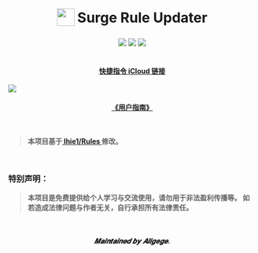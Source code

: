 <h1 align="center">
<sub>
<img  src="https://raw.githubusercontent.com/linzx91/Shortcuts/master/Images/Shortcuts_logo.png"
      height="36"
      width="36">
</sub>
Surge Rule Updater
</h1>
<div align="center">
  <img src="https://img.shields.io/badge/branch-master-brightgreen.svg">
  <img src="https://img.shields.io/badge/License-MIT-blue.svg">
  <img src="https://jaywcjlove.github.io/sb/lang/chinese.svg">
</div>
</sup>
<br>
<h4 align="center">
</sub>

[快捷指令 iCloud 链接](https://www.icloud.com/shortcuts/70d07c0fa244480fbbfb87b5e6c142c4)

</h4>

![](https://raw.githubusercontent.com/linzx91/Shortcuts/master/Images/Rule_Updater_01.png)

</sup>
<h4 align="center">
</sub>

[《用户指南》](https://github.com/linzx91/Shortcuts/blob/master/Surge_Rule_Updater/UsersGuide.md)

</h4>
</sup>
<br>
</p>

> **本项目基于[ lhie1/Rules ](https://github.com/lhie1/Rules)修改。**

<br>

### 特别声明：

> **本项目是免费提供给个人学习与交流使用，请勿用于非法盈利传播等。
如若造成法律问题与作者无关，自行承担所有法律责任。**

<br>

<h5 align="center">
𝑴𝒂𝒊𝒏𝒕𝒂𝒊𝒏𝒆𝒅 𝒃𝒚 𝑨𝒍𝒊𝒈𝒆𝒈𝒆.
</h5>
</p>